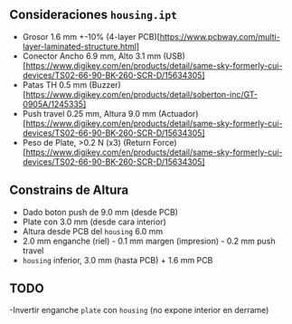 ## Consideraciones `housing.ipt`
- Grosor 1.6 mm +-10% (4-layer PCB)[https://www.pcbway.com/multi-layer-laminated-structure.html]
- Conector Ancho 6.9 mm, Alto 3.1 mm (USB)[https://www.digikey.com/en/products/detail/same-sky-formerly-cui-devices/TS02-66-90-BK-260-SCR-D/15634305]
- Patas TH 0.5 mm (Buzzer)[https://www.digikey.com/en/products/detail/soberton-inc/GT-0905A/1245335]
- Push travel 0.25 mm, Altura 9.0 mm (Actuador)[https://www.digikey.com/en/products/detail/same-sky-formerly-cui-devices/TS02-66-90-BK-260-SCR-D/15634305]
- Peso de Plate, >0.2 N (x3) (Return Force)[https://www.digikey.com/en/products/detail/same-sky-formerly-cui-devices/TS02-66-90-BK-260-SCR-D/15634305]

## Constrains de Altura
- Dado boton push de 9.0 mm (desde PCB)
- Plate con 3.0 mm (desde cara interior)
- Altura desde PCB del `housing` 6.0 mm 
- 2.0 mm enganche (riel) - 0.1 mm margen (impresion) - 0.2 mm push travel
- `housing` inferior, 3.0 mm (hasta PCB) + 1.6 mm PCB

## TODO
-Invertir enganche `plate` con `housing` (no expone interior en derrame)